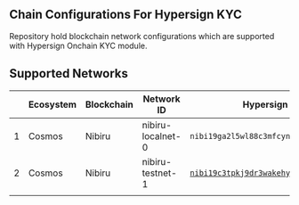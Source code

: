 ## Chain Configurations For Hypersign KYC

Repository hold blockchain network configurations which are supported with Hypersign Onchain KYC module.

## Supported Networks

|   | Ecosystem | Blockchain | Network ID        | Hypersign KYC Factory Contract Address                            |
|---|-----------|------------|-------------------|-------------------------------------------------------------------|
| 1 | Cosmos    | Nibiru     | nibiru-localnet-0 | `nibi19ga2l5wl88c3mfcynew5vn26d8cum64gktkpmd9ckr006epr7gtqe5aer3` |
| 2 | Cosmos    | Nibiru     | nibiru-testnet-1  | [`nibi19c3tpkj9dr3wakehywh8mxkua56d0l5nrkzx35uyt6jxuy686yrqlr6q2u`](https://explorer.nibiru.fi/nibiru-testnet-1/account/nibi19c3tpkj9dr3wakehywh8mxkua56d0l5nrkzx35uyt6jxuy686yrqlr6q2u) |
|   |           |            |                   |                                                                   |



